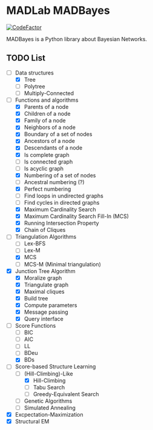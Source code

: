 # MADLab MADBayes

[![CodeFactor](https://www.codefactor.io/repository/github/madlabunimib/madbayes/badge/master)](https://www.codefactor.io/repository/github/madlabunimib/madbayes/overview/master)

MADBayes is a Python library about Bayesian Networks.

## TODO List

- [ ] Data structures
    - [x] Tree
    - [ ] Polytree
    - [ ] Multiply-Connected
- [ ] Functions and algorithms
    - [x] Parents of a node
    - [x] Children of a node
    - [x] Family of a node
    - [x] Neighbors of a node
    - [x] Boundary of a set of nodes
    - [x] Ancestors of a node
    - [x] Descendants of a node
    - [x] Is complete graph
    - [ ] Is connected graph
    - [ ] Is acyclic graph
    - [x] Numbering of a set of nodes
    - [ ] Ancestral numbering (?)
    - [x] Perfect numbering
    - [ ] Find loops in undirected graphs
    - [ ] Find cycles in directed graphs
    - [x] Maximum Cardinality Search
    - [x] Maximum Cardinality Search Fill-In (MCS)
    - [x] Running Intersection Property
    - [x] Chain of Cliques
- [ ] Triangulation Algorithms
    - [ ] Lex-BFS
    - [ ] Lex-M
    - [x] MCS
    - [ ] MCS-M (Minimal triangulation)
- [x] Junction Tree Algorithm
    - [x] Moralize graph
    - [x] Triangulate graph
    - [x] Maximal cliques
    - [x] Build tree
    - [x] Compute parameters
    - [x] Message passing
    - [x] Query interface
- [ ] Score Functions
    - [ ] BIC
    - [ ] AIC
    - [ ] LL
    - [ ] BDeu
    - [x] BDs
- [ ] Score-based Structure Learning
    - [ ] (Hill-Climbing)-Like
        - [x] Hill-Climbing
        - [ ] Tabu Search
        - [ ] Greedy-Equivalent Search
    - [ ] Genetic Algorithms
    - [ ] Simulated Annealing
- [x] Excpectation-Maximization
- [x] Structural EM
